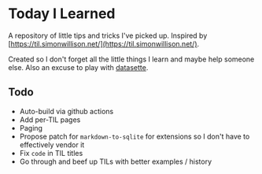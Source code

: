 # Today I Learned

A repository of little tips and tricks I've picked up. Inspired by
[https://til.simonwillison.net/](https://til.simonwillison.net/).

Created so I don't forget all the little things I learn and maybe help someone else.
Also an excuse to play with [datasette](https://datasette.io/).

## Todo

* Auto-build via github actions
* Add per-TIL pages
* Paging
* Propose patch for `markdown-to-sqlite` for extensions so I don't have to effectively
  vendor it
* Fix `code` in TIL titles
* Go through and beef up TILs with better examples / history
